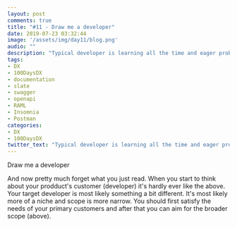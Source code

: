 ```yaml
---
layout: post
comments: true
title: "#11 - Draw me a developer"
date: 2019-07-23 03:32:44
image: '/assets/img/day11/blog.png'
audio: ""
description: "Typical developer is learning all the time and eager problem-solver."
tags:
- DX 
- 100DaysDX
- documentation
- slate
- swagger
- openapi 
- RAML
- Insomnia
- Postman
categories:
- DX
- 100DaysDX
twitter_text: "Typical developer is learning all the time and eager problem-solver."
---
```


Draw me a developer

And now pretty much forget what you just read. When you start to think about your prodduct's customer (developer) it's hardly ever like the above. Your target developer is most likely something a bit different. It's most likely more of a niche and scope is more narrow. You should first satisfy the needs of your primary customers and after that you can aim for the broader scope (above). 